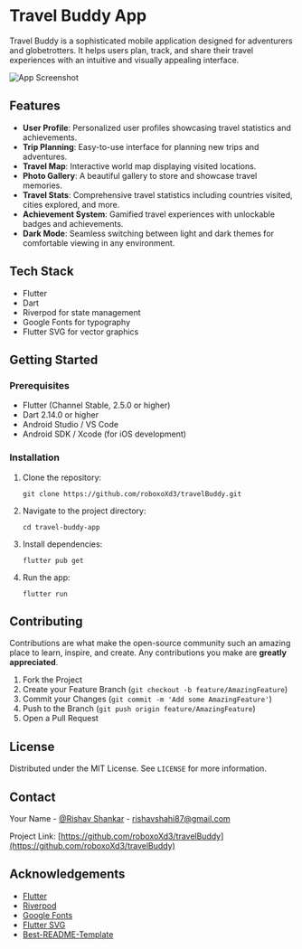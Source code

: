 # Travel Buddy App

Travel Buddy is a sophisticated mobile application designed for adventurers and globetrotters. It helps users plan, track, and share their travel experiences with an intuitive and visually appealing interface.

![App Screenshot](path_to_app_screenshot.png)

## Features

- **User Profile**: Personalized user profiles showcasing travel statistics and achievements.
- **Trip Planning**: Easy-to-use interface for planning new trips and adventures.
- **Travel Map**: Interactive world map displaying visited locations.
- **Photo Gallery**: A beautiful gallery to store and showcase travel memories.
- **Travel Stats**: Comprehensive travel statistics including countries visited, cities explored, and more.
- **Achievement System**: Gamified travel experiences with unlockable badges and achievements.
- **Dark Mode**: Seamless switching between light and dark themes for comfortable viewing in any environment.

## Tech Stack

- Flutter
- Dart
- Riverpod for state management
- Google Fonts for typography
- Flutter SVG for vector graphics

## Getting Started

### Prerequisites

- Flutter (Channel Stable, 2.5.0 or higher)
- Dart 2.14.0 or higher
- Android Studio / VS Code
- Android SDK / Xcode (for iOS development)

### Installation

1. Clone the repository:
   ```
   git clone https://github.com/roboxoXd3/travelBuddy.git
   ```

2. Navigate to the project directory:
   ```
   cd travel-buddy-app
   ```

3. Install dependencies:
   ```
   flutter pub get
   ```

4. Run the app:
   ```
   flutter run
   ```

## Contributing

Contributions are what make the open-source community such an amazing place to learn, inspire, and create. Any contributions you make are **greatly appreciated**.

1. Fork the Project
2. Create your Feature Branch (`git checkout -b feature/AmazingFeature`)
3. Commit your Changes (`git commit -m 'Add some AmazingFeature'`)
4. Push to the Branch (`git push origin feature/AmazingFeature`)
5. Open a Pull Request

## License

Distributed under the MIT License. See `LICENSE` for more information.

## Contact

Your Name - [@Rishav Shankar](www.linkedin.com/in/rishav-shankar-351863159) - rishavshahi87@gmail.com

Project Link: [https://github.com/roboxoXd3/travelBuddy](https://github.com/roboxoXd3/travelBuddy)

## Acknowledgements

- [Flutter](https://flutter.dev)
- [Riverpod](https://riverpod.dev)
- [Google Fonts](https://pub.dev/packages/google_fonts)
- [Flutter SVG](https://pub.dev/packages/flutter_svg)
- [Best-README-Template](https://github.com/othneildrew/Best-README-Template)
